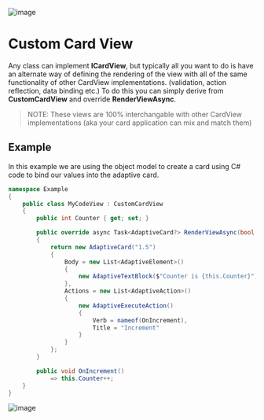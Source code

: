 



![image](https://user-images.githubusercontent.com/17789481/197238565-e3f895d0-6def-4d41-aba2-721d5432b1ef.png)

# Custom Card View

Any class can implement **ICardView**, but typically all you want to do is have an alternate way of defining the rendering of the view with all of the same functionality of other CardView implementations. (validation, action reflection, data binding etc.)
To do this you can simply derive from **CustomCardView** and override **RenderViewAsync**.

> NOTE: These views are 100% interchangable with other CardView implementations (aka your card application can mix and match them)

## Example
In this example we are using the object model to create a card using C# code to bind our values into the adaptive card.

```C#
namespace Example
{
    public class MyCodeView : CustomCardView
    {
        public int Counter { get; set; }

        public override async Task<AdaptiveCard?> RenderViewAsync(bool isPreview, CancellationToken cancellationToken)
        {
            return new AdaptiveCard("1.5")
            {
                Body = new List<AdaptiveElement>() 
                { 
                    new AdaptiveTextBlock($"Counter is {this.Counter}") 
                },
                Actions = new List<AdaptiveAction>() 
                {
                    new AdaptiveExecuteAction()
                    { 
                        Verb = nameof(OnIncrement), 
                        Title = "Increment"
                    }
                }
            };
        }

        public void OnIncrement()
            => this.Counter++;
    }
}
```



![image](https://user-images.githubusercontent.com/17789481/197365048-6a74c3d5-85cd-4c04-a07a-eef2a46e0ddf.png)
